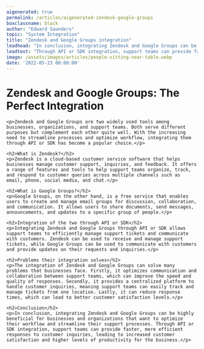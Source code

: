 ```yaml
---
aigenerated: true
permalink: /articles/aigenerated-zendesk-google-groups
boxclassname: black
author: "Edward Saunders"
topic: "System Integration"
title: "Zendesk and Google Groups integration"
leadhead: "In conclusion, integrating Zendesk and Google Groups can be highly beneficial for businesses and organizations that want to optimize their workflow and streamline their support processes"
leadtext: "Through API or SDK integration, support teams can provide faster, more efficient responses to customer inquiries, leading to increased customer satisfaction and higher levels of productivity for the business."
image: /assets/images/articles/people-sitting-near-table.webp
date: '2022-05-23 00:00:00'
---
```

<div class="arttext">	<h1>Zendesk and Google Groups: The Perfect Integration</h1>

	<p>Zendesk and Google Groups are two widely used tools among businesses, organizations, and support teams. Both serve different purposes but complement each other quite well. With the increasing need to streamline processes and optimize workflow, integrating them through API or SDK has become a popular choice.</p>

	<h2>What is Zendesk?</h2>
	<p>Zendesk is a cloud-based customer service software that helps businesses manage customer support, inquiries, and feedback. It offers a range of features and tools to help support teams organize, track, and respond to customer queries across multiple channels such as email, phone, social media, and chat.</p>

	<h2>What is Google Groups?</h2>
	<p>Google Groups, on the other hand, is a free service that enables users to create and manage email groups for discussion, collaboration, and communication. It allows users to share documents, send messages, announcements, and updates to a specific group of people.</p>

	<h2>Integration of the two through API or SDK</h2>
	<p>Integrating Zendesk and Google Groups through API or SDK allows support teams to efficiently manage support tickets and communicate with customers. Zendesk can be used to receive and manage support tickets, while Google Groups can be used to communicate with customers and provide updates on their requests and inquiries.</p>

	<h2>Problems their integration solves</h2>
	<p>The integration of Zendesk and Google Groups can solve many problems that businesses face. Firstly, it optimizes communication and collaboration between support teams, which can improve the speed and quality of responses. Secondly, it provides a centralized platform to handle customer inquiries, meaning support teams can easily track and manage tickets from one location. Lastly, it can reduce response times, which can lead to better customer satisfaction levels.</p>

	<h2>Conclusion</h2>
	<p>In conclusion, integrating Zendesk and Google Groups can be highly beneficial for businesses and organizations that want to optimize their workflow and streamline their support processes. Through API or SDK integration, support teams can provide faster, more efficient responses to customer inquiries, leading to increased customer satisfaction and higher levels of productivity for the business.</p>

</div>